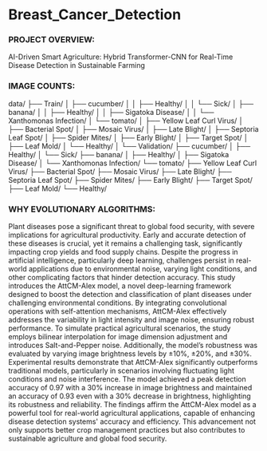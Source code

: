 # Breast_Cancer_Detection






### PROJECT OVERVIEW:
AI-Driven Smart Agriculture: Hybrid Transformer-CNN for Real-Time Disease Detection in Sustainable Farming




### IMAGE COUNTS:

data/
├── Train/
│   ├── cucumber/
│   │   ├── Healthy/
│   │   └── Sick/
│   ├── banana/
│   │   ├── Healthy/
│   │   ├── Sigatoka Disease/
│   │   └── Xanthomonas Infection/
│   └── tomato/
│       ├── Yellow Leaf Curl Virus/
│       ├── Bacterial Spot/
│       ├── Mosaic Virus/
│       ├── Late Blight/
│       ├── Septoria Leaf Spot/
│       ├── Spider Mites/
│       ├── Early Blight/
│       ├── Target Spot/
│       ├── Leaf Mold/
│       └── Healthy/
│
└── Validation/
    ├── cucumber/
    │   ├── Healthy/
    │   └── Sick/
    ├── banana/
    │   ├── Healthy/
    │   ├── Sigatoka Disease/
    │   └── Xanthomonas Infection/
    └── tomato/
        ├── Yellow Leaf Curl Virus/
        ├── Bacterial Spot/
        ├── Mosaic Virus/
        ├── Late Blight/
        ├── Septoria Leaf Spot/
        ├── Spider Mites/
        ├── Early Blight/
        ├── Target Spot/
        ├── Leaf Mold/
        └── Healthy/


### WHY EVOLUTIONARY ALGORITHMS:

Plant diseases pose a significant threat to global food security, with severe implications for agricultural productivity. Early and accurate detection of these diseases is crucial, yet it remains a challenging task, significantly impacting crop yields and food supply chains. 
Despite the progress in artificial intelligence, particularly deep learning, challenges persist in real-world applications due to environmental noise, varying light conditions, and other complicating factors that hinder detection accuracy. 
This study introduces the AttCM-Alex model, a novel deep-learning framework designed to boost the detection and classification of plant diseases under challenging environmental conditions. 
By integrating convolutional operations with self-attention mechanisms, AttCM-Alex effectively addresses the variability in light intensity and image noise, ensuring robust performance. 
To simulate practical agricultural scenarios, the study employs bilinear interpolation for image dimension adjustment and introduces Salt-and-Pepper noise. Additionally, the model’s robustness was evaluated by varying image brightness levels by ±10\%, ±20\%, and ±30\%.
Experimental results demonstrate that AttCM-Alex significantly outperforms traditional models, particularly in scenarios involving fluctuating light conditions and noise interference. The model achieved a peak detection accuracy of 0.97 with a 30\% increase in image brightness and maintained an accuracy of 0.93 even with a 30\% decrease in brightness, highlighting its robustness and reliability.
The findings affirm the AttCM-Alex model as a powerful tool for real-world agricultural applications, capable of enhancing disease detection systems' accuracy and efficiency. This advancement not only supports better crop management practices but also contributes to sustainable agriculture and global food security.